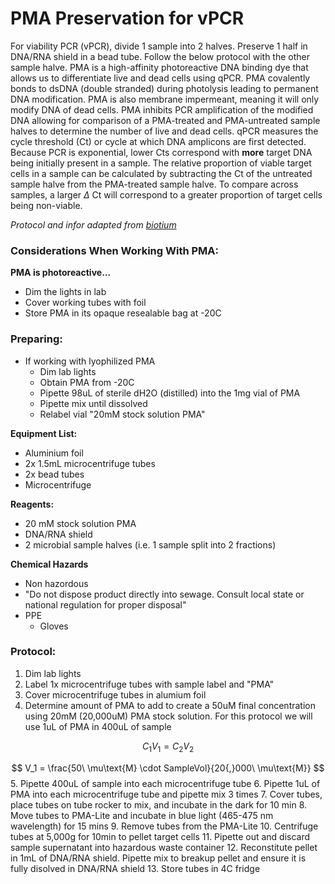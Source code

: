 
# PMA Preservation for vPCR
For viability PCR (vPCR), divide 1 sample into 2 halves. Preserve 1 half in DNA/RNA shield in a bead tube. Follow the below protocol with the other sample halve. PMA is a high-affinity photoreactive DNA binding dye that allows us to differentiate live and dead cells using qPCR. PMA covalently bonds to dsDNA (double stranded) during photolysis leading to permanent DNA modification. PMA is also membrane impermeant, meaning it will only modify DNA of dead cells. PMA inhibits PCR amplification of the modified DNA allowing for comparison of a PMA-treated and PMA-untreated sample halves to determine the number of live and dead cells. qPCR measures the cycle threshold (Ct) or cycle at which DNA amplicons are first detected. Because PCR is exponential, lower Cts correspond with **more** target DNA being initially present in a sample. The relative proportion of viable target cells in a sample can be calculated by subtracting the Ct of the untreated sample halve from the PMA-treated sample halve. To compare across samples, a larger $\Delta$ Ct will correspond to a greater proportion of target cells being non-viable. 

*Protocol and infor adapted from [biotium](https://biotium.com/wp-content/uploads/2020/06/PI-40013-40019.pdf)*
### Considerations When Working With PMA:

**PMA is photoreactive...**
- Dim the lights in lab
- Cover working tubes with foil
- Store PMA in its opaque resealable bag at -20C

### Preparing: 
- If working with lyophilized PMA
    - Dim lab lights 
    - Obtain PMA from -20C
    - Pipette 98uL of sterile dH2O (distilled) into the 1mg vial of PMA
    - Pipette mix until dissolved 
    - Relabel vial "20mM stock solution PMA"

**Equipment List:**
- Aluminium foil 
- 2x 1.5mL microcentrifuge tubes 
- 2x bead tubes
- Microcentrifuge 

**Reagents:**
- 20 mM stock solution PMA
- DNA/RNA shield
- 2 microbial sample halves (i.e. 1 sample split into 2 fractions)

**Chemical Hazards**
- Non hazordous 
- "Do not dispose product directly into sewage. Consult local state or national regulation for proper disposal"
- PPE
    - Gloves

### Protocol: 
1. Dim lab lights 
2. Label 1x microcentrifuge tubes with sample label and "PMA"
3. Cover microcentrifuge tubes in alumium foil 
4. Determine amount of PMA to add to create a 50uM final concentration using 20mM (20,000uM) PMA stock solution. For this protocol we will use 1uL of PMA in 400uL of sample

$$
C_1V_1 = C_2V_2
$$

$$
V_1 = \frac{50\ \mu\text{M} \cdot SampleVol}{20{,}000\ \mu\text{M}}
$$
5. Pipette 400uL of sample into each microcentrifuge tube
6. Pipette 1uL of PMA into each microcentrifuge tube and pipette mix 3 times
7. Cover tubes, place tubes on tube rocker to mix, and incubate in the dark for 10 min 
8. Move tubes to PMA-Lite and incubate in blue light (465-475 nm wavelength) for 15 mins 
9. Remove tubes from the PMA-Lite 
10. Centrifuge tubes at 5,000g for 10min to pellet target cells
11. Pipette out and discard sample supernatant into hazardous waste container
12. Reconstitute pellet in 1mL of DNA/RNA shield. Pipette mix to breakup pellet and ensure it is fully disolved in DNA/RNA shield
13. Store tubes in 4C fridge
